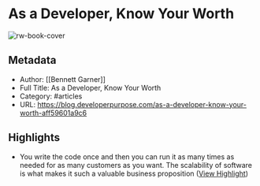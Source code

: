 # As a Developer, Know Your Worth

![rw-book-cover](https://miro.medium.com/v2/resize:fit:1200/1*3wU0NSePUmdvi52yYB1mXg.jpeg)

## Metadata
- Author: [[Bennett Garner]]
- Full Title: As a Developer, Know Your Worth
- Category: #articles
- URL: https://blog.developerpurpose.com/as-a-developer-know-your-worth-aff59601a9c6

## Highlights
- You write the code once and then you can run it as many times as needed for as many customers as you want. The scalability of software is what makes it such a valuable business proposition ([View Highlight](https://read.readwise.io/read/01h29hv0jjakchvyjj990ayyer))
